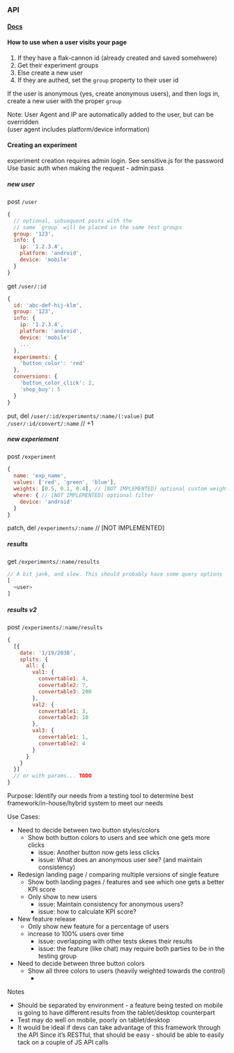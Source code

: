 ### API
#### [Docs](doc.md)

#### How to use when a user visits your page
1. If they have a flak-cannon id (already created and saved somehwere)
  1. Get their experiment groups
2. Else create a new user
  1. If they are authed, set the `group` property to their user id

If the user is anonymous (yes, create anonymous users), and then logs in, create a new user with the proper `group`

Note: User Agent and IP are automatically added to the user, but can be overridden  
(user agent includes platform/device information)

#### Creating an experiment
experiment creation requires admin login. See sensitive.js for the password  
Use basic auth when making the request - admin:pass

##### new user
post `/user`
```js
{
  // optional, subsequent posts with the
  // same `group` will be placed in the same test groups
  group: '123',
  info: {
    ip: '1.2.3.4',
    platform: 'android',
    device: 'mobile'
  }
}
```

get `/user/:id`
```js
{
  id: 'abc-def-hij-klm',
  group: '123',
  info: {
    ip: '1.2.3.4',
    platform: 'android',
    device: 'mobile'
    ...
  },
  experiments: {
    'button_color': 'red'
  },
  conversions: {
    'button_color_click': 2,
    'shop_buy': 5
  }
}
```

put, del `/user/:id/experiments/:name/(:value)`
put `/user/:id/convert/:name` // +1

##### new experiement
post `/experiment`
```js
{
  name: 'exp_name',
  values: ['red', 'green', 'blue'],
  weights: [0.5, 0.1, 0.4], // [NOT IMPLEMENTED] optional custom weights
  where: { // [NOT IMPLEMENTED] optional filter
    device: 'android'
  }
}
```
patch, del `/experiments/:name` // [NOT IMPLEMENTED]


##### results

get `/experiments/:name/results`
```js
// A bit jank, and slow. This should probably have some query options
[
  <user>
]
```

##### results v2

post `/experiments/:name/results`
```js
{
  [{
    date: '1/19/2038',
    splits: {
      all: {
        val1: {
          convertable1: 4,
          convertable2: 7,
          convertable3: 200
        },
        val2: {
          convertable1: 3,
          convertable3: 10
        },
        val3: {
          convertable1: 1,
          convertable2: 4
        }
      }
    }
  }]
  // or with params... TODO
}
```



Purpose:
Identify our needs from a testing tool to determine best framework/in-house/hybrid system to meet our needs

Use Cases:
- Need to decide between two button styles/colors
  - Show both button colors to users and see which one gets more clicks
    - issue: Another button now gets less clicks
    - issue: What does an anonymous user see? (and maintain consistency)
- Redesign landing page / comparing multiple versions of single feature
  - Show both landing pages / features and see which one gets a better KPI score
  - Only show to new users
    - issue: Maintain consistency for anonymous users?
    - issue: how to calculate KPI score?
- New feature release
  - Only show new feature for a percentage of users
  - increase to 100% users over time
    - issue: overlapping with other tests skews their results
    - issue: the feature (like chat) may require both parties to be in the testing group
- Need to decide between three button colors
  - Show all three colors to users (heavily weighted towards the control)
    - <see two button colors>

Notes
- Should be separated by environment - a feature being tested on mobile is going to have different results from the tablet/desktop counterpart
- Test may do well on mobile, poorly on tablet/desktop
- It would be ideal if devs can take advantage of this framework through the API
Since it’s RESTful, that should be easy - should be able to easily tack on a couple of JS API calls
